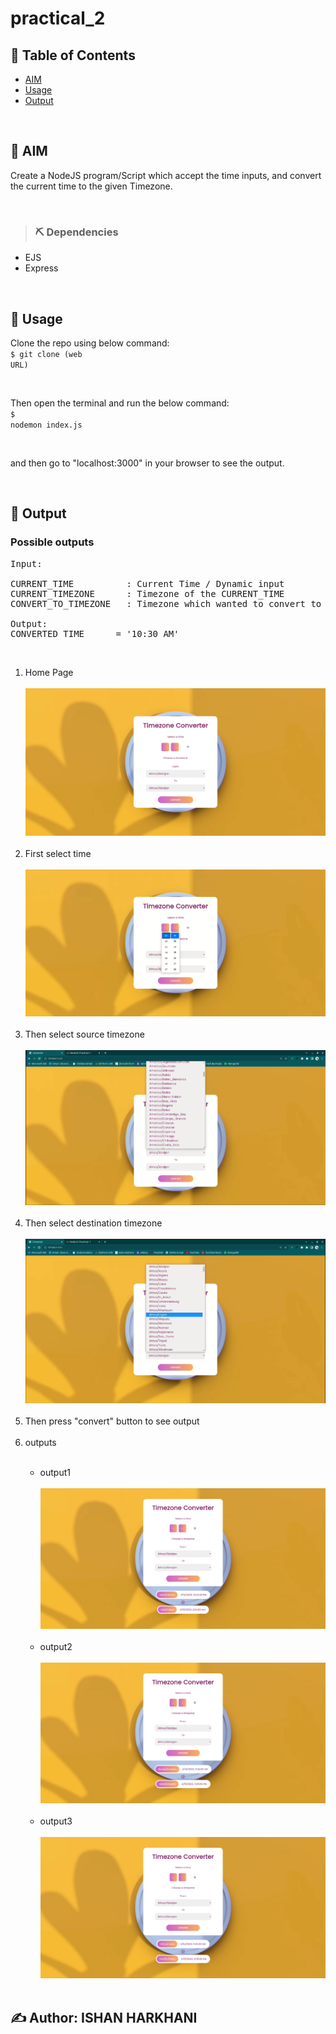 # practical_2

## 📝 Table of Contents

- [AIM](#aim)
- [Usage](#usage)
- [Output](#output)

<br/>

## 🏁 AIM <a name = "aim"></a>

Create a NodeJS program/Script which accept the time inputs, and convert the current time to the given Timezone.

<br/>

> ### ⛏️ Dependencies

- EJS
- Express

<br/>

## 🎈 Usage <a name = "usage"></a>
Clone the repo using below command:<br/>
<code>$ git clone (web URL)</code><br/>

<br/>

Then open the terminal and run the below command:<br/>
<code>$ nodemon index.js</code><br/>

<br/>

and then go to "localhost:3000" in your browser to see the output.
<br/>

<br/>

## 🎉 Output <a name = "output"></a>

### Possible outputs
<pre>
Input:

CURRENT_TIME          : Current Time / Dynamic input
CURRENT_TIMEZONE      : Timezone of the CURRENT_TIME
CONVERT_TO_TIMEZONE   : Timezone which wanted to convert to

Output:
CONVERTED_TIME      = '10:30 AM'
</pre>
<br/>

<ol>
    <li>Home Page</li><br/>
    <img src="./outputs/Home.png"><br/><br/>
    <li>First select time</li><br/>
    <img src="./outputs/instruct1.png"><br/><br/>
    <li>Then select source timezone</li><br/>
    <img src="./outputs/instruct2.png"><br/><br/>
    <li>Then select destination timezone</li><br/>
    <img src="./outputs/instruct3.png"><br/><br/>
    <li>Then press "convert" button to see output</li><br/>
    <li>outputs</li><br/>
    <ul>
        <li>output1</li><br/>
        <img src="./outputs/output1.png"><br/><br/>
        <li>output2</li><br/>
        <img src="./outputs/output2.png"><br/><br/>
        <li>output3</li><br/>
        <img src="./outputs/output3.png"><br/><br/>
    </ul>
</ol>

##  ✍️ Author: ISHAN HARKHANI